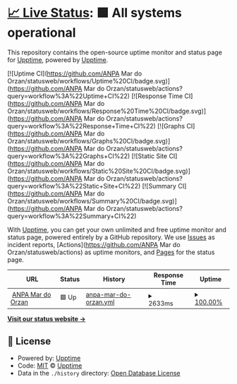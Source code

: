 # [📈 Live Status](https://demo.upptime.js.org): <!--live status--> **🟩 All systems operational**

This repository contains the open-source uptime monitor and status page for [Upptime](https://upptime.js.org), powered by [Upptime](https://github.com/upptime/upptime).

[![Uptime CI](https://github.com/ANPA Mar do Orzan/statusweb/workflows/Uptime%20CI/badge.svg)](https://github.com/ANPA Mar do Orzan/statusweb/actions?query=workflow%3A%22Uptime+CI%22)
[![Response Time CI](https://github.com/ANPA Mar do Orzan/statusweb/workflows/Response%20Time%20CI/badge.svg)](https://github.com/ANPA Mar do Orzan/statusweb/actions?query=workflow%3A%22Response+Time+CI%22)
[![Graphs CI](https://github.com/ANPA Mar do Orzan/statusweb/workflows/Graphs%20CI/badge.svg)](https://github.com/ANPA Mar do Orzan/statusweb/actions?query=workflow%3A%22Graphs+CI%22)
[![Static Site CI](https://github.com/ANPA Mar do Orzan/statusweb/workflows/Static%20Site%20CI/badge.svg)](https://github.com/ANPA Mar do Orzan/statusweb/actions?query=workflow%3A%22Static+Site+CI%22)
[![Summary CI](https://github.com/ANPA Mar do Orzan/statusweb/workflows/Summary%20CI/badge.svg)](https://github.com/ANPA Mar do Orzan/statusweb/actions?query=workflow%3A%22Summary+CI%22)

With [Upptime](https://upptime.js.org), you can get your own unlimited and free uptime monitor and status page, powered entirely by a GitHub repository. We use [Issues](https://github.com/upptime/upptime/issues) as incident reports, [Actions](https://github.com/ANPA Mar do Orzan/statusweb/actions) as uptime monitors, and [Pages](https://demo.upptime.js.org) for the status page.

<!--start: status pages-->
<!-- This summary is generated by Upptime (https://github.com/upptime/upptime) -->
<!-- Do not edit this manually, your changes will be overwritten -->
<!-- prettier-ignore -->
| URL | Status | History | Response Time | Uptime |
| --- | ------ | ------- | ------------- | ------ |
| <img alt="" src="https://favicons.githubusercontent.com/anpamarorzan.com" height="13"> [ANPA Mar do Orzan](https://anpamarorzan.com) | 🟩 Up | [anpa-mar-do-orzan.yml](https://github.com/rsstudiophotography/statusweb/commits/HEAD/history/anpa-mar-do-orzan.yml) | <details><summary><img alt="Response time graph" src="./graphs/anpa-mar-do-orzan/response-time-week.png" height="20"> 2633ms</summary><br><a href="https://ANPA Mar do Orzan.github.io/statusweb/history/anpa-mar-do-orzan"><img alt="Response time 2633" src="https://img.shields.io/endpoint?url=https%3A%2F%2Fraw.githubusercontent.com%2Frsstudiophotography%2Fstatusweb%2FHEAD%2Fapi%2Fanpa-mar-do-orzan%2Fresponse-time.json"></a><br><a href="https://ANPA Mar do Orzan.github.io/statusweb/history/anpa-mar-do-orzan"><img alt="24-hour response time 4170" src="https://img.shields.io/endpoint?url=https%3A%2F%2Fraw.githubusercontent.com%2Frsstudiophotography%2Fstatusweb%2FHEAD%2Fapi%2Fanpa-mar-do-orzan%2Fresponse-time-day.json"></a><br><a href="https://ANPA Mar do Orzan.github.io/statusweb/history/anpa-mar-do-orzan"><img alt="7-day response time 2633" src="https://img.shields.io/endpoint?url=https%3A%2F%2Fraw.githubusercontent.com%2Frsstudiophotography%2Fstatusweb%2FHEAD%2Fapi%2Fanpa-mar-do-orzan%2Fresponse-time-week.json"></a><br><a href="https://ANPA Mar do Orzan.github.io/statusweb/history/anpa-mar-do-orzan"><img alt="30-day response time 2633" src="https://img.shields.io/endpoint?url=https%3A%2F%2Fraw.githubusercontent.com%2Frsstudiophotography%2Fstatusweb%2FHEAD%2Fapi%2Fanpa-mar-do-orzan%2Fresponse-time-month.json"></a><br><a href="https://ANPA Mar do Orzan.github.io/statusweb/history/anpa-mar-do-orzan"><img alt="1-year response time 2633" src="https://img.shields.io/endpoint?url=https%3A%2F%2Fraw.githubusercontent.com%2Frsstudiophotography%2Fstatusweb%2FHEAD%2Fapi%2Fanpa-mar-do-orzan%2Fresponse-time-year.json"></a></details> | <details><summary><a href="https://ANPA Mar do Orzan.github.io/statusweb/history/anpa-mar-do-orzan">100.00%</a></summary><a href="https://ANPA Mar do Orzan.github.io/statusweb/history/anpa-mar-do-orzan"><img alt="All-time uptime 100.00%" src="https://img.shields.io/endpoint?url=https%3A%2F%2Fraw.githubusercontent.com%2Frsstudiophotography%2Fstatusweb%2FHEAD%2Fapi%2Fanpa-mar-do-orzan%2Fuptime.json"></a><br><a href="https://ANPA Mar do Orzan.github.io/statusweb/history/anpa-mar-do-orzan"><img alt="24-hour uptime 100.00%" src="https://img.shields.io/endpoint?url=https%3A%2F%2Fraw.githubusercontent.com%2Frsstudiophotography%2Fstatusweb%2FHEAD%2Fapi%2Fanpa-mar-do-orzan%2Fuptime-day.json"></a><br><a href="https://ANPA Mar do Orzan.github.io/statusweb/history/anpa-mar-do-orzan"><img alt="7-day uptime 100.00%" src="https://img.shields.io/endpoint?url=https%3A%2F%2Fraw.githubusercontent.com%2Frsstudiophotography%2Fstatusweb%2FHEAD%2Fapi%2Fanpa-mar-do-orzan%2Fuptime-week.json"></a><br><a href="https://ANPA Mar do Orzan.github.io/statusweb/history/anpa-mar-do-orzan"><img alt="30-day uptime 100.00%" src="https://img.shields.io/endpoint?url=https%3A%2F%2Fraw.githubusercontent.com%2Frsstudiophotography%2Fstatusweb%2FHEAD%2Fapi%2Fanpa-mar-do-orzan%2Fuptime-month.json"></a><br><a href="https://ANPA Mar do Orzan.github.io/statusweb/history/anpa-mar-do-orzan"><img alt="1-year uptime 100.00%" src="https://img.shields.io/endpoint?url=https%3A%2F%2Fraw.githubusercontent.com%2Frsstudiophotography%2Fstatusweb%2FHEAD%2Fapi%2Fanpa-mar-do-orzan%2Fuptime-year.json"></a></details>

<!--end: status pages-->

[**Visit our status website →**](https://demo.upptime.js.org)

## 📄 License

- Powered by: [Upptime](https://github.com/upptime/upptime)
- Code: [MIT](./LICENSE) © [Upptime](https://upptime.js.org)
- Data in the `./history` directory: [Open Database License](https://opendatacommons.org/licenses/odbl/1-0/)
